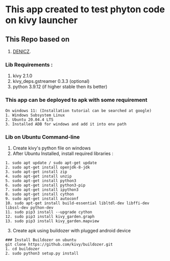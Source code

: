 # This app created to test phyton code on kivy launcher
## This Repo based on 
1. [DENICZ](https://www.youtube.com/watch?v=pzsvN3fuBA0).

### Lib Requirements :
1. kivy 2.1.0
2. kivy_deps.gstreamer 0.3.3 (optional)
3. python 3.9.12 (if higher stable then its better)

### This app can be deployed to apk with some requirement
``` 
On windows 11: (Installation tutorial can be searched at google)
1. Windows Subsystem Linux 
2. Ubuntu 20.04.4 LTS
3. Installed ADB for windows and add it into env path

```

### Lib on Ubuntu Command-line
1. Create kivy's python file on windows
2. After Ubuntu Installed, install required libraries :
```
1. sudo apt update / sudo apt-get update
2. sudo apt-get install openjdk-8-jdk
3. sudo apt-get install zip
4. sudo apt-get install unzip
5. sudo apt-get install python3
6. sudo apt-get install python3-pip
7. sudo apt-get install ipython3
8. sudo apt-get install cython
9. sudo apt-get install autoconf
10. sudo apt-get install build-essential libltdl-dev libffi-dev libssl-dev python-dev
11. sudo pip3 install --upgrade cython
12. sudo pip3 install kivy_garden.graph
13. sudo pip3 install kivy_garden.mapview
```
3. Create apk using buildozer with plugged android device
```
### Install Buildozer on ubuntu
git clone https://github.com/kivy/buildozer.git
1. cd buildozer
2. sudo python3 setup.py install
```
